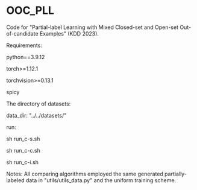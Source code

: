 # OOC_PLL
 Code for "Partial-label Learning with Mixed Closed-set and Open-set Out-of-candidate Examples" (KDD 2023).

Requirements:

python==3.9.12

torch>=1.12.1

torchvision>=0.13.1

spicy

The directory of datasets:

data_dir: "../../datasets/"

run:

sh run_c-s.sh

sh run_c-c.sh

sh run_c-i.sh

Notes:
All comparing algorithms employed the same generated partially-labeled data in "utils/utils_data.py" and the uniform training scheme.